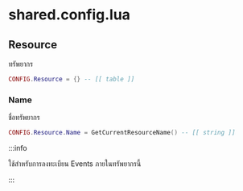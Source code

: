 # shared.config.lua

## Resource

ทรัพยากร

```lua title="บรรทัดที่ 13"
CONFIG.Resource = {} -- [[ table ]]
```

### Name

ชื่อทรัพยากร

```lua title="บรรทัดที่ 14"
CONFIG.Resource.Name = GetCurrentResourceName() -- [[ string ]]
```

:::info

ใช้สำหรับการลงทะเบียน Events ภายในทรัพยากรนี้

:::
